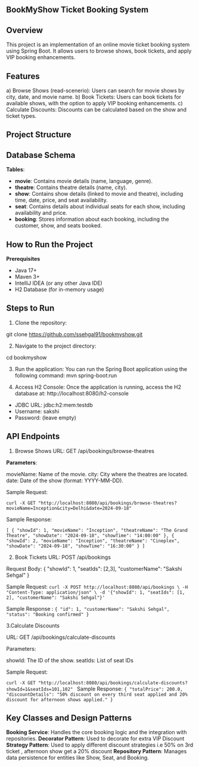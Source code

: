 BookMyShow Ticket Booking System
------------------------------------------------------------------------------------------
Overview
------------------------------------------------------------------------------------------
This project is an implementation of an online movie ticket booking system using Spring Boot. It allows users to browse shows, book tickets, and apply VIP booking enhancements.

**Features**
-----------------------------------------------------------------------------------------
a) Browse Shows (read-scenerio): Users can search for movie shows by city, date, and movie name.
b) Book Tickets: Users can book tickets for available shows, with the option to apply VIP booking enhancements.
c) Calculate Discounts: Discounts can be calculated based on the show and ticket types.

**Project Structure**
-----------------------------------------------------------------------------------------

**Database Schema**
-----------------------------------------------------------------------------------------
**Tables**:
* **movie**: Contains movie details (name, language, genre).
* **theatre**: Contains theatre details (name, city).
* **show**: Contains show details (linked to movie and theatre), including time, date, price, and seat availability.
* **seat**: Contains details about individual seats for each show, including availability and price.
* **booking**: Stores information about each booking, including the customer, show, and seats booked.


**How to Run the Project**
-------------------------------------------------------------------------------------------
**Prerequisites**
* Java 17+
* Maven 3+
* IntelliJ IDEA (or any other Java IDE)
* H2 Database (for in-memory usage)

**Steps to Run**
-------------------------------------------------------------------------------------------
1. Clone the repository:

git clone https://github.com/ssehgal91/bookmyshow.git

2. Navigate to the project directory:

cd bookmyshow

3. Run the application: You can run the Spring Boot application using the following command:
mvn spring-boot:run

4. Access H2 Console: Once the application is running, access the H2 database at:
http://localhost:8080/h2-console

* JDBC URL: jdbc:h2:mem:testdb
* Username: sakshi
* Password: (leave empty)

**API Endpoints**
-------------------------------------------------------------------------------------------
1. Browse Shows
   URL: GET /api/bookings/browse-theatres

**Parameters**:

movieName: Name of the movie.
city: City where the theatres are located.
date: Date of the show (format: YYYY-MM-DD).

Sample Request:

`curl -X GET "http://localhost:8080/api/bookings/browse-theatres?movieName=Inception&city=Delhi&date=2024-09-18"
`

Sample Response:

`[
{
"showId": 1,
"movieName": "Inception",
"theatreName": "The Grand Theatre",
"showDate": "2024-09-18",
"showTime": "14:00:00"
},
{
"showId": 2,
"movieName": "Inception",
"theatreName": "Cineplex",
"showDate": "2024-09-18",
"showTime": "16:30:00"
}
]`

2. Book Tickets
   URL: POST /api/bookings

Request Body:
{
"showId": 1,
"seatIds": [2,3],
"customerName": "Sakshi Sehgal"
}

Sample Request:
`curl -X POST http://localhost:8080/api/bookings \
-H "Content-Type: application/json" \
-d '{"showId": 1, "seatIds": [1, 2], "customerName": "Sakshi Sehgal"}'`

Sample Response :
`{
"id": 1,
"customerName": "Sakshi Sehgal",
"status": "Booking confirmed"
}`

3.Calculate Discounts

URL: GET /api/bookings/calculate-discounts

Parameters:

showId: The ID of the show.
seatIds: List of seat IDs

Sample Request:

`curl -X GET "http://localhost:8080/api/bookings/calculate-discounts?showId=1&seatIds=101,102"
`
Sample Response:
`{
"totalPrice": 200.0,
"discountDetails": "50% discount on every third seat applied and 20% discount for afternoon shows applied."
}`


**Key Classes and Design Patterns**
---------------------------------------------------------------------------------------------------
**Booking Service**: Handles the core booking logic and the integration with repositories.
**Decorator Pattern**: Used to decorate for extra VIP Discount
**Strategy Pattern**: Used to apply different discount strategies i.e 50% on 3rd ticket , afternoon show get a 20% discount
**Repository Pattern**: Manages data persistence for entities like Show, Seat, and Booking.
